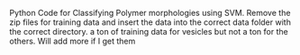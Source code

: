 Python Code for Classifying Polymer morphologies using SVM. 
Remove the zip files for training data and insert the data into the correct data folder with the correct directory.
  a ton of training data for vesicles but not a ton for the others.
  Will add more if I get them

